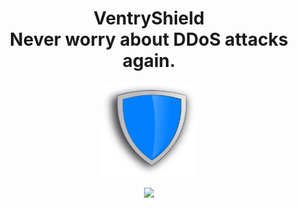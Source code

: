 <h1 align="center">
  VentryShield
<br />
  Never worry about DDoS attacks again.
<br />
</h1>
<p align="center"><img width="150px" height="150px" src="https://github.com/VentryShieldNET/.github/raw/main/logo.webp" /></p>
<center style="text-align:center;align:center"><img src="https://gpvc.arturio.dev/VentryShieldNET" /><center>
